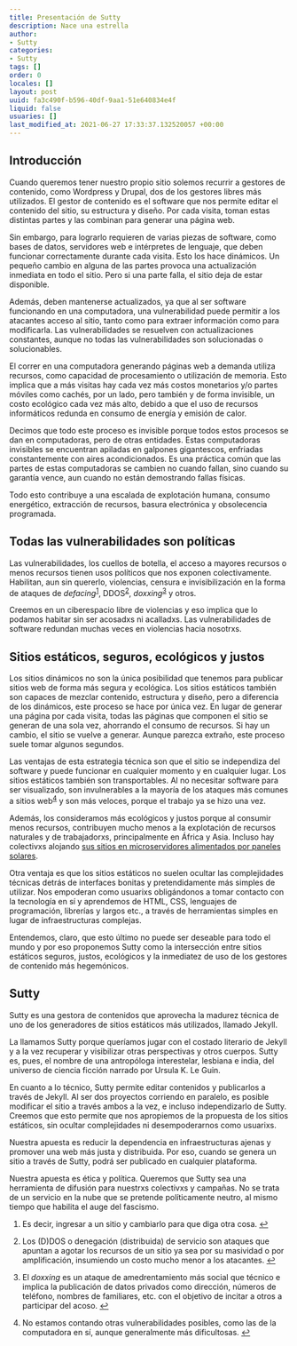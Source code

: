 ```yaml
---
title: Presentación de Sutty
description: Nace una estrella
author:
- Sutty
categories:
- Sutty
tags: []
order: 0
locales: []
layout: post
uuid: fa3c490f-b596-40df-9aa1-51e640834e4f
liquid: false
usuaries: []
last_modified_at: 2021-06-27 17:33:37.132520057 +00:00
---
```


<h2>Introducción</h2>
<p>Cuando queremos tener nuestro propio sitio solemos recurrir a gestores
de contenido, como Wordpress y Drupal, dos de los gestores libres más
utilizados.  El gestor de contenido es el software que nos permite
editar el contenido del sitio, su estructura y diseño.  Por cada visita,
toman estas distintas partes y las combinan para generar una página web.</p>
<p>Sin embargo, para lograrlo requieren de varias piezas de software, como
bases de datos, servidores web e intérpretes de lenguaje, que deben
funcionar correctamente durante cada visita.  Esto los hace dinámicos.
Un pequeño cambio en alguna de las partes provoca una actualización
inmediata en todo el sitio.  Pero si una parte falla, el sitio deja de
estar disponible.</p>
<p>Además, deben mantenerse actualizados, ya que al ser software
funcionando en una computadora, una vulnerabilidad puede permitir a los
atacantes acceso al sitio, tanto como para extraer información como para
modificarla.  Las vulnerabilidades se resuelven con actualizaciones
constantes, aunque no todas las vulnerabilidades son solucionadas o
solucionables.</p>
<p>El correr en una computadora generando páginas web a demanda utiliza
recursos, como capacidad de procesamiento o utilización de memoria.
Esto implica que a más visitas hay cada vez más costos monetarios y/o
partes móviles como cachés, por un lado, pero también y de forma
invisible, un costo ecológico cada vez más alto, debido a que el uso de
recursos informáticos redunda en consumo de energía y emisión de calor.</p>
<p>Decimos que todo este proceso es invisible porque todos estos procesos
se dan en computadoras, pero de otras entidades.  Estas computadoras
invisibles se encuentran apiladas en galpones gigantescos, enfriadas
constantemente con aires acondicionados.  Es una práctica común que las
partes de estas computadoras se cambien no cuando fallan, sino cuando su
garantía vence, aun cuando no están demostrando fallas físicas.</p>
<p>Todo esto contribuye a una escalada de explotación humana, consumo
energético, extracción de recursos, basura electrónica y obsolecencia
programada.</p>
<h2>Todas las vulnerabilidades son políticas</h2>
<p>Las vulnerabilidades, los cuellos de botella, el acceso a mayores
recursos o menos recursos tienen usos políticos que nos exponen
colectivamente.  Habilitan, aun sin quererlo, violencias, censura e
invisibilización en la forma de ataques de <em>defacing</em><sup><a href="#fn1" id="fnref1">1</a></sup>,
DDOS<sup><a href="#fn2" id="fnref2">2</a></sup>, <em>doxxing</em><sup><a href="#fn3" id="fnref3">3</a></sup> y otros.</p>
<p>Creemos en un ciberespacio libre de violencias y eso implica que lo
podamos habitar sin ser acosadxs ni acalladxs.  Las vulnerabilidades de
software redundan muchas veces en violencias hacia nosotrxs.</p>
<h2>Sitios estáticos, seguros, ecológicos y justos</h2>
<p>Los sitios dinámicos no son la única posibilidad que tenemos para
publicar sitios web de forma más segura y ecológica.  Los sitios
estáticos también son capaces de mezclar contenido, estructura y diseño,
pero a diferencia de los dinámicos, este proceso se hace por única vez.
En lugar de generar una página por cada visita, todas las páginas que
componen el sitio se generan de una sola vez, ahorrando el consumo de
recursos.  Si hay un cambio, el sitio se vuelve a generar.  Aunque
parezca extraño, este proceso suele tomar algunos segundos.</p>
<p>Las ventajas de esta estrategia técnica son que el sitio se independiza
del software y puede funcionar en cualquier momento y en cualquier
lugar.  Los sitios estáticos también son transportables.  Al no
necesitar software para ser visualizado, son invulnerables a la mayoría
de los ataques más comunes a sitios web<sup><a href="#fn4" id="fnref4">4</a></sup> y son más
veloces, porque el trabajo ya se hizo una vez.</p>
<p>Además, los consideramos más ecológicos y justos porque al consumir
menos recursos, contribuyen mucho menos a la explotación de recursos
naturales y de trabajadorxs, principalmente en África y Asia.  Incluso
hay colectivxs alojando <a href="https://solar.lowtechmagazine.com/2018/09/how-to-build-a-lowtech-website/">sus sitios en microservidores alimentados por
paneles
solares</a>.</p>
<p>Otra ventaja es que los sitios estáticos no suelen ocultar las
complejidades técnicas detrás de interfaces bonitas y pretendidamente
más simples de utilizar.  Nos empoderan como usuarixs obligándonos a
tomar contacto con la tecnología en sí y aprendemos de HTML, CSS,
lenguajes de programación, librerías y largos etc., a través de
herramientas simples en lugar de infraestructuras complejas.</p>
<p>Entendemos, claro, que esto último no puede ser deseable para todo el
mundo y por eso proponemos Sutty como la intersección entre sitios
estáticos seguros, justos, ecológicos y la inmediatez de uso de los
gestores de contenido más hegemónicos.</p>
<h2>Sutty</h2>
<p>Sutty es una gestora de contenidos que aprovecha la madurez
técnica de uno de los generadores de sitios estáticos más utilizados,
llamado Jekyll.</p>
<p>La llamamos Sutty porque queríamos jugar con el costado literario de
Jekyll y a la vez recuperar y visibilizar otras perspectivas y otros
cuerpos.  Sutty es, pues, el nombre de una antropóloga interestelar,
lesbiana e india, del universo de ciencia ficción narrado por Ursula K.
Le Guin.</p>
<p>En cuanto a lo técnico, Sutty permite editar contenidos y publicarlos a
través de Jekyll.  Al ser dos proyectos corriendo en paralelo, es
posible modificar el sitio a través ambos a la vez, e incluso
independizarlo de Sutty.  Creemos que esto permite que nos apropiemos de
la propuesta de los sitios estáticos, sin ocultar complejidades ni
desempoderarnos como usuarixs.</p>
<p>Nuestra apuesta es reducir la dependencia en infraestructuras ajenas y
promover una web más justa y distribuida.  Por eso, cuando se genera un
sitio a través de Sutty, podrá ser publicado en cualquier plataforma.</p>
<p>Nuestra apuesta es ética y política.  Queremos que Sutty sea una
herramienta de difusión para nuestrxs colectivxs y campañas.  No se
trata de un servicio en la nube que se pretende políticamente neutro, al
mismo tiempo que habilita el auge del fascismo.</p>

<ol>
<li id="fn1">
<p>Es decir, ingresar a un sitio y cambiarlo para que diga
otra cosa. <a href="#fnref1">↩</a></p>
</li>
<li id="fn2">
<p>Los (D)DOS o denegación (distribuida) de servicio son ataques
que apuntan a agotar los recursos de un sitio ya sea por su masividad
o por amplificación, insumiendo un costo mucho menor a los atacantes. <a href="#fnref2">↩</a></p>
</li>
<li id="fn3">
<p>El <em>doxxing</em> es un ataque de amedrentamiento más social que
técnico e implica la publicación de datos privados como dirección,
números de teléfono, nombres de familiares, etc. con el objetivo de
incitar a otros a participar del acoso. <a href="#fnref3">↩</a></p>
</li>
<li id="fn4">
<p>No estamos contando otras vulnerabilidades
posibles, como las de la computadora en sí, aunque generalmente más
dificultosas. <a href="#fnref4">↩</a></p>
</li>
</ol>